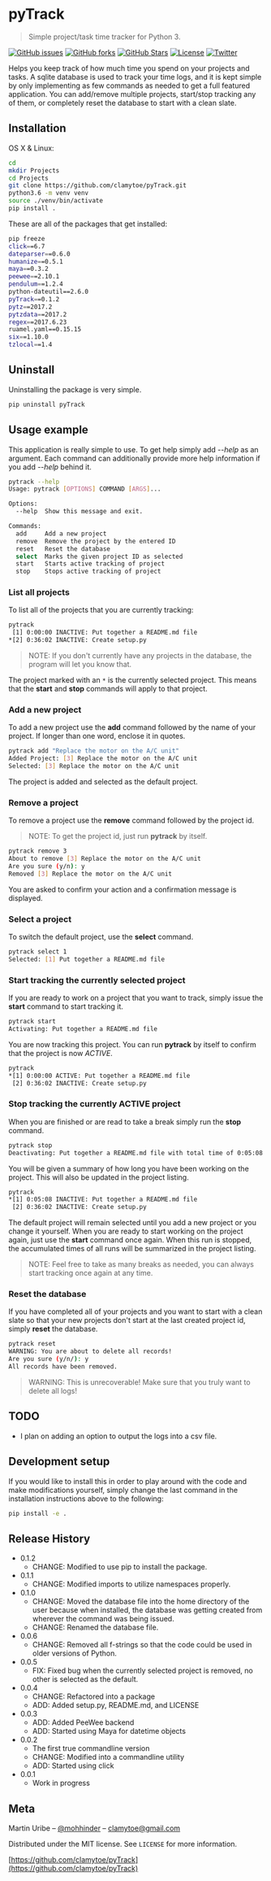 # pyTrack

> Simple project/task time tracker for Python 3.

[![GitHub issues][issues-image]][issues-url]
[![GitHub forks][fork-image]][fork-url]
[![GitHub Stars][stars-image]][stars-url]
[![License][license-image]][license-url]
[![Twitter][twitter-image]][twitter-url]

Helps you keep track of how much time you spend on your projects and tasks. A sqlite database is used to track your time logs, and it is kept simple by only implementing as few commands as needed to get a full featured application. You can add/remove multiple projects, start/stop tracking any of them, or completely reset the database to start with a clean slate.

## Installation

OS X & Linux:

```bash
cd
mkdir Projects
cd Projects
git clone https://github.com/clamytoe/pyTrack.git
python3.6 -m venv venv
source ./venv/bin/activate
pip install .
```

These are all of the packages that get installed:

```bash
pip freeze
click==6.7
dateparser==0.6.0
humanize==0.5.1
maya==0.3.2
peewee==2.10.1
pendulum==1.2.4
python-dateutil==2.6.0
pyTrack==0.1.2
pytz==2017.2
pytzdata==2017.2
regex==2017.6.23
ruamel.yaml==0.15.15
six==1.10.0
tzlocal==1.4
```

## Uninstall

Uninstalling the package is very simple.

```bash
pip uninstall pyTrack
```

## Usage example

This application is really simple to use. To get help simply add *--help* as an argument. Each command can additionally provide more help information if you add *--help* behind it.

```bash
pytrack --help
Usage: pytrack [OPTIONS] COMMAND [ARGS]...

Options:
  --help  Show this message and exit.

Commands:
  add     Add a new project
  remove  Remove the project by the entered ID
  reset   Reset the database
  select  Marks the given project ID as selected
  start   Starts active tracking of project
  stop    Stops active tracking of project
```

### List all projects

To list all of the projects that you are currently tracking:

```bash
pytrack
 [1] 0:00:00 INACTIVE: Put together a README.md file
*[2] 0:36:02 INACTIVE: Create setup.py
```

> NOTE: If you don't currently have any projects in the database, the program will let you know that.

The project marked with an ``*`` is the currently selected project. This means that the **start** and **stop** commands will apply to that project.

### Add a new project

To add a new project use the **add** command followed by the name of your project. If longer than one word, enclose it in quotes.

```bash
pytrack add "Replace the motor on the A/C unit"
Added Project: [3] Replace the motor on the A/C unit
Selected: [3] Replace the motor on the A/C unit
```

The project is added and selected as the default project.

### Remove a project

To remove a project use the **remove** command followed by the project id.

> NOTE: To get the project id, just run **pytrack** by itself.

```bash
pytrack remove 3
About to remove [3] Replace the motor on the A/C unit
Are you sure (y/n): y
Removed [3] Replace the motor on the A/C unit
```

You are asked to confirm your action and a confirmation message is displayed.

### Select a project

To switch the default project, use the **select** command.

```bash
pytrack select 1
Selected: [1] Put together a README.md file
```

### Start tracking the currently selected project

If you are ready to work on a project that you want to track, simply issue the **start** command to start tracking it.

```bash
pytrack start
Activating: Put together a README.md file
```

You are now tracking this project. You can run **pytrack** by itself to confirm that the project is now *ACTIVE*.

```bash
pytrack
*[1] 0:00:00 ACTIVE: Put together a README.md file
 [2] 0:36:02 INACTIVE: Create setup.py
```

### Stop tracking the currently ACTIVE project

When you are finished or are read to take a break simply run the **stop** command.

```bash
pytrack stop
Deactivating: Put together a README.md file with total time of 0:05:08
```

You will be given a summary of how long you have been working on the project. This will also be updated in the project listing.

```bash
pytrack
*[1] 0:05:08 INACTIVE: Put together a README.md file
 [2] 0:36:02 INACTIVE: Create setup.py
```

The default project will remain selected until you add a new project or you change it yourself. When you are ready to start working on the project again, just use the **start** command once again. When this run is stopped, the accumulated times of all runs will be summarized in the project listing.

> NOTE: Feel free to take as many breaks as needed, you can always start tracking once again at any time.

### Reset the database

If you have completed all of your projects and you want to start with a clean slate so that your new projects don't start at the last created project id, simply **reset** the database.

```bash
pytrack reset
WARNING: You are about to delete all records!
Are you sure (y/n/): y
All records have been removed.
```

> WARNING: This is unrecoverable! Make sure that you truly want to delete all logs!

## TODO

* I plan on adding an option to output the logs into a csv file.

## Development setup

If you would like to install this in order to play around with the code and make modifications yourself, simply change the last command in the installation instructions above to the following:

```bash
pip install -e .
```

## Release History

* 0.1.2
    * CHANGE: Modified to use pip to install the package.
* 0.1.1
    * CHANGE: Modified imports to utilize namespaces properly.
* 0.1.0
    * CHANGE: Moved the database file into the home directory of the user because when installed, the database was getting created from wherever the command was being issued.
    * CHANGE: Renamed the database file.
* 0.0.6
    * CHANGE: Removed all f-strings so that the code could be used in older versions of Python.
* 0.0.5
    * FIX: Fixed bug when the currently selected project is removed, no other is selected as the default.
* 0.0.4
    * CHANGE: Refactored into a package
    * ADD: Added setup.py, README.md, and LICENSE
* 0.0.3
    * ADD: Added PeeWee backend
    * ADD: Started using Maya for datetime objects
* 0.0.2
    * The first true commandline version
    * CHANGE: Modified into a commandline utility
    * ADD: Started using click
* 0.0.1
    * Work in progress

## Meta

Martin Uribe – [@mohhinder](https://twitter.com/mohhinder) – clamytoe@gmail.com

Distributed under the MIT license. See ``LICENSE`` for more information.

[https://github.com/clamytoe/pyTrack](https://github.com/clamytoe/pyTrack)

[issues-image]:https://img.shields.io/github/issues/clamytoe/pyTrack.svg
[issues-url]:https://github.com/clamytoe/pyTrack/issues
[fork-image]:https://img.shields.io/github/forks/clamytoe/pyTrack.svg
[fork-url]:https://github.com/clamytoe/pyTrack/network
[stars-image]:https://img.shields.io/github/stars/clamytoe/pyTrack.svg
[stars-url]:https://github.com/clamytoe/pyTrack/stargazers
[license-image]:https://img.shields.io/badge/license-MIT-blue.svg
[license-url]:https://raw.githubusercontent.com/clamytoe/pyTrack/master/LICENSE
[twitter-image]:https://img.shields.io/twitter/url/https/github.com/clamytoe/pyTrack.svg?style=social
[twitter-url]:https://twitter.com/intent/tweet?text=Wow:&url=%5Bobject%20Object%5D
